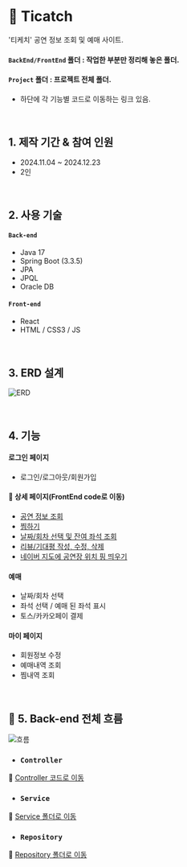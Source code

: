 # :pushpin: Ticatch
'티케치' 공연 정보 조회 및 예매 사이트.
#### `BackEnd/FrontEnd` 폴더 : 작업한 부분만 정리해 놓은 폴더.
#### `Project` 폴더 : 프로젝트 전체 폴더.
* 하단에 각 기능별 코드로 이동하는 링크 있음.

</br>

## 1. 제작 기간 & 참여 인원
- 2024.11.04 ~ 2024.12.23
- 2인

</br>

## 2. 사용 기술
#### `Back-end`
- Java 17 
- Spring Boot (3.3.5)
- JPA
- JPQL
- Oracle DB

#### `Front-end`
- React
- HTML / CSS3 / JS
 
</br>

## 3. ERD 설계
![ERD](https://github.com/user-attachments/assets/255b9f9c-c2a8-4eaa-8a7c-d4e0371b0566)

</br>

## 4. 기능
#### 로그인 페이지
- 로그인/로그아웃/회원가입

#### :pushpin: 상세 페이지(FrontEnd code로 이동)
- [공연 정보 조회](https://github.com/namomin/Ticatch/blob/main/FrontEnd/Perform_Info/Info.jsx)
- [찜하기](https://github.com/namomin/Ticatch/blob/main/FrontEnd/Save/SaveBtn.jsx)
- [날짜/회차 선택 및 잔여 좌석 조회](https://github.com/namomin/Ticatch/tree/main/FrontEnd/Reserve)
- [리뷰/기대평 작성, 수정, 삭제](https://github.com/namomin/Ticatch/tree/main/FrontEnd/Review%20Expectation)
- [네이버 지도에 공연장 위치 핑 띄우기](https://github.com/namomin/Ticatch/tree/main/FrontEnd/Map)


#### 예매
- 날짜/회차 선택
- 좌석 선택 / 예매 된 좌석 표시
- 토스/카카오페이 결제

#### 마이 페이지
- 회원정보 수정
- 예매내역 조회
- 찜내역 조회

</br>

## :pushpin: 5. Back-end 전체 흐름
![흐름](https://github.com/user-attachments/assets/1623c5d5-3554-43d2-96e2-2d4f10f69f49)

- ### `Controller`
 :pushpin: [Controller 코드로 이동](https://github.com/namomin/Ticatch/blob/main/Project/BackEnd/ticatch/src/main/java/com/danaojo/ticatch/detail/controller/DetailController.java)

 - ### `Service`
 :pushpin: [Service 폴더로 이동](https://github.com/namomin/Ticatch/tree/main/Project/BackEnd/ticatch/src/main/java/com/danaojo/ticatch/detail/service)

 - ### `Repository`
 :pushpin: [Repository 폴더로 이동](https://github.com/namomin/Ticatch/tree/main/Project/BackEnd/ticatch/src/main/java/com/danaojo/ticatch/detail/Repository)

 </br>

